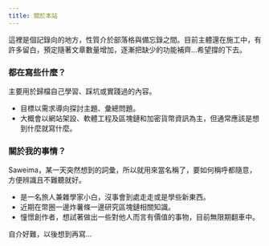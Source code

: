 ```yaml
---
title: 關於本站
---
```


這裡是個記錄向的地方，性質介於部落格與備忘錄之間。目前主體還在施工中，有許多留白，預定隨著文章數量增加，逐漸把缺少的功能補齊...希望撐的下去。

### 都在寫些什麼？

主要用於歸檔自己學習、踩坑或實踐過的內容。
- 目標以需求導向探討主題、彙總問題。
- 大概會以網站架設、軟體工程及區塊鏈和加密貨幣資訊為主，但通常應該是想到什麼就寫什麼。

### 關於我的事情？

Saweima，某一天突然想到的詞彙，所以就用來當名稱了，要如何稱呼都隨意，方便辨識且不難聽就好。

- 是一名旅人兼雜學家小白，沒事會到處走走或是學些新東西。
- 近期在幣圈一邊炸薯條一邊研究區塊鏈相關知識。
- 憧憬創作者，想試著做出一些對他人而言有價值的事物，目前無限期翻車中。

自介好難，以後想到再寫...